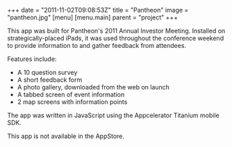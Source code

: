 +++
date = "2011-11-02T09:08:53Z"
title = "Pantheon"
image = "pantheon.jpg"
[menu]
  [menu.main]
    parent = "project"
+++

This app was built for Pantheon's 2011 Annual Investor Meeting. Installed on strategically-placed iPads, it was used throughout the conference weekend to provide information to and gather feedback from attendees.

Features include:

- A 10 question survey
- A short feedback form
- A photo gallery, downloaded from the web on launch
- A tabbed screen of event information
- 2 map screens with information points

The app was written in JavaScript using the Appcelerator Titanium mobile SDK.

This app is not available in the AppStore.
